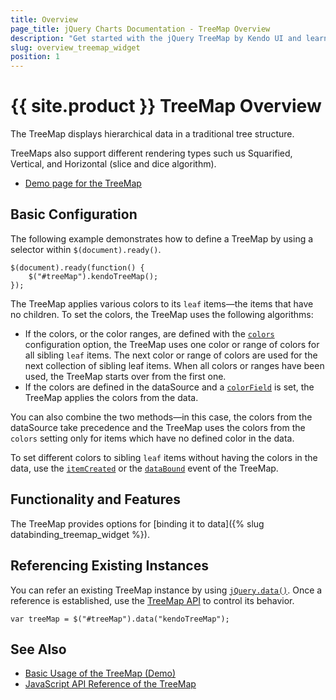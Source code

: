 ```yaml
---
title: Overview
page_title: jQuery Charts Documentation - TreeMap Overview
description: "Get started with the jQuery TreeMap by Kendo UI and learn how to create a Kendo UI TreeMap widget and explore its major features."
slug: overview_treemap_widget
position: 1
---
```


# {{ site.product }} TreeMap Overview

The TreeMap displays hierarchical data in a traditional tree structure.

TreeMaps also support different rendering types such us Squarified, Vertical, and Horizontal (slice and dice algorithm).

* [Demo page for the TreeMap](https://demos.telerik.com/kendo-ui/treemap/index)

## Basic Configuration

The following example demonstrates how to define a TreeMap by using a selector within `$(document).ready()`.

    $(document).ready(function() {
        $("#treeMap").kendoTreeMap();
    });

The TreeMap applies various colors to its `leaf` items&mdash;the items that have no children. To set the colors, the TreeMap uses the following algorithms:

* If the colors, or the color ranges, are defined with the [`colors`](/api/javascript/dataviz/ui/treemap/configuration/colors) configuration option, the TreeMap uses one color or range of colors for all sibling `leaf` items. The next color or range of colors are used for the next collection of sibling leaf items. When all colors or ranges have been used, the TreeMap starts over from the first one.
* If the colors are defined in the dataSource and a [`colorField`](/api/javascript/dataviz/ui/treemap/configuration/colorfield) is set, the TreeMap applies the colors from the data.

You can also combine the two methods&mdash;in this case, the colors from the dataSource take precedence and the TreeMap uses the colors from the `colors` setting only for items which have no defined color in the data.

To set different colors to sibling `leaf` items without having the colors in the data, use the [`itemCreated`](/api/javascript/dataviz/ui/treemap/events/itemcreated) or the [`dataBound`](/api/javascript/dataviz/ui/treemap/events/databound) event of the TreeMap.

## Functionality and Features

The TreeMap provides options for [binding it to data]({% slug databinding_treemap_widget %}).

## Referencing Existing Instances

You can refer an existing TreeMap instance by using [`jQuery.data()`](https://api.jquery.com/jQuery.data/). Once a reference is established, use the [TreeMap API](/api/javascript/dataviz/ui/treemap) to control its behavior.

    var treeMap = $("#treeMap").data("kendoTreeMap");

## See Also

* [Basic Usage of the TreeMap (Demo)](https://demos.telerik.com/kendo-ui/treemap/index)
* [JavaScript API Reference of the TreeMap](/api/javascript/dataviz/ui/treemap)
